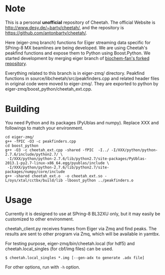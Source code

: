 # Note

This is a personal **unofficial** repository of Cheetah.
The official Website is http://www.desy.de/~barty/cheetah/,
and the repository is https://github.com/antonbarty/cheetah/.

Here (eiger-zmq branch) functions for Eiger streaming data specific for SPring-8 MX beamlines are being developed.
We are using Cheetah's peakfind functions and expose them to Python using Boost.Python.
We started development by merging eiger branch of [biochem-fan's forked repository](https://github.com/biochem-fan/cheetah).

Everything related to this branch is in eiger-zmq/ directory.
Peakfind functions in source/libcheetah/src/peakfinders.cpp and related header files in original code were moved to eiger-zmq/.
They are exported to python by eiger-zmq/boost_python/cheetah_ext.cpp.

# Building
You need Python and its packages (PyUblas and numpy). Replace XXX and followings to match your environment.
```
cd eiger-zmq/
g++ -fPIC -O3 -c peakfinders.cpp
cd boost_python
g++ -O3 -c cheetah_ext.cpp -shared -fPIC  -I../ -I/XXX/python/python-2.7.6/include/python2.7/ \
 -I/XXX/python/python-2.7.6/lib/python2.7/site-packages/PyUblas-2013.1-py2.7-linux-x86_64.egg/pyublas/include \
 -I/XXX/python/python-2.7.6/lib/python2.7/site-packages/numpy/core/include
g++ -shared cheetah_ext.o  -o cheetah_ext.so -L/oys/xtal/cctbx/build/lib -lboost_python ../peakfinders.o 
```

# Usage
Currently it is designed to use at SPring-8 BL32XU only, but it may easily be customized to other environment.

cheetah_client.py receives frames from Eiger via Zmq and find peaks. The results are sent to other program via Zmq, which will be available in yamtbx.

For testing purpose, eiger-zmq/bin/cheetah.local (for hdf5) and cheetah.local_singles	(for cbf/img files) can be used.
```
$ cheetah.local_singles	*.img [--gen-adx to generate .adx file]
```
For other options, run with `-h` option.
